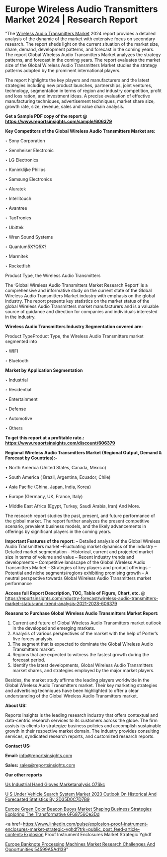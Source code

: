 # Europe Wireless Audio Transmitters Market 2024 | Research Report

"The <a href=https://www.reportsinsights.com/sample/606379>Wireless Audio Transmitters Market</a> 2024 report provides a detailed analysis of the dynamic of the market with extensive focus on secondary research. The report sheds light on the current situation of the market size, share, demand, development patterns, and forecast in the coming years. The report Global Wireless Audio Transmitters Market analyzes the strategy patterns, and forecast in the coming years. The report evaluates the market size of the Global Wireless Audio Transmitters Market studies the strategy patterns adopted by the prominent international players.

The report highlights the key players and manufacturers and the latest strategies including new product launches, partnerships, joint ventures, technology, segmentation in terms of region and industry competition, profit and loss ration, and investment ideas. A precise evaluation of effective manufacturing techniques, advertisement techniques, market share size, growth rate, size, revenue, sales and value chain analysis.

<strong>Get a Sample PDF copy of the report @ <a href=https://www.reportsinsights.com/sample/606379 style=color:#0000ff;>https://www.reportsinsights.com/sample/606379</a></strong>

<strong>Key Competitors of the Global Wireless Audio Transmitters Market are:</strong>

‣ Sony Corporation

‣ Sennheiser Electronic

‣ LG Electronics

‣ Koninklijke Philips

‣ Samsung Electronics

‣ Aluratek

‣ Intellitouch

‣ Avantree

‣ TaoTronics

‣ Ubittek

‣ Wren Sound Systems

‣ Quantum5X?Q5X?

‣ Marmitek

‣ Rocketfish

Product Type, the Wireless Audio Transmitters

The ‘Global Wireless Audio Transmitters Market Research Report’ is a comprehensive and informative study on the current state of the Global Wireless Audio Transmitters Market industry with emphasis on the global industry. The report presents key statistics on the market status of the global Wireless Audio Transmitters market manufacturers and is a valuable source of guidance and direction for companies and individuals interested in the industry.

<strong>Wireless Audio Transmitters Industry Segmentation covered are:</strong>

Product TypeProduct Type, the Wireless Audio Transmitters market segmented into

‣ WIFI

‣ Bluetooth

<strong>Market by Application Segmentation</strong>

‣   Industrial

‣ Residential

‣ Entertainment

‣ Defense

‣ Automotive

‣ Others

<strong>To get this report at a profitable rate.: <a href=https://www.reportsinsights.com/discount/606379 style=color:#0000ff;>https://www.reportsinsights.com/discount/606379</a></strong>

<strong>Regional Wireless Audio Transmitters Market (Regional Output, Demand &amp; Forecast by Countries):-</strong>

• North America (United States, Canada, Mexico)

• South America ( Brazil, Argentina, Ecuador, Chile)

• Asia Pacific (China, Japan, India, Korea)

• Europe (Germany, UK, France, Italy)

• Middle East Africa (Egypt, Turkey, Saudi Arabia, Iran) And More.

The research report studies the past, present, and future performance of the global market. The report further analyzes the present competitive scenario, prevalent business models, and the likely advancements in offerings by significant players in the coming years.

<strong>Important Features of the report:</strong>
– Detailed analysis of the Global Wireless Audio Transmitters market
–Fluctuating market dynamics of the industry
–Detailed market segmentation
– Historical, current and projected market size in terms of volume and value
– Recent industry trends and developments
– Competitive landscape of the Global Wireless Audio Transmitters Market
– Strategies of key players and product offerings
– Potential and niche segments/regions exhibiting promising growth
– A neutral perspective towards Global Wireless Audio Transmitters market performance

<strong>Access full Report Description, TOC, Table of Figure, Chart, etc. </strong>@   <a href=https://reportsinsights.com/industry-forecast/wireless-audio-transmitters-market-status-and-trend-analysis-2021-2028-606379 style=color:#0000ff;>https://reportsinsights.com/industry-forecast/wireless-audio-transmitters-market-status-and-trend-analysis-2021-2028-606379</a>

<strong>Reasons to Purchase Global Wireless Audio Transmitters Market Report:</strong>
1. Current and future of Global Wireless Audio Transmitters market outlook in the developed and emerging markets.
2. Analysis of various perspectives of the market with the help of Porter’s five forces analysis.
3. The segment that is expected to dominate the Global Wireless Audio Transmitters market.
4. Regions that are expected to witness the fastest growth during the forecast period.
5. Identify the latest developments, Global Wireless Audio Transmitters market shares, and strategies employed by the major market players.

Besides, the market study affirms the leading players worldwide in the Global Wireless Audio Transmitters market. Their key marketing strategies and advertising techniques have been highlighted to offer a clear understanding of the Global Wireless Audio Transmitters market.

<strong><strong>About US</strong>:</strong>

Reports Insights is the leading research industry that offers contextual and data-centric research services to its customers across the globe. The firm assists its clients to strategize business policies and accomplish sustainable growth in their respective market domain. The industry provides consulting services, syndicated research reports, and customized research reports.

<strong>Contact US:</strong>

<p class=><b>Email:</b> <a href=mailto:info@reportsinsights.com>info@reportsinsights.com</a></p>
<p class=><b>Sales:</b> <a href=mailto:sales@reportsinsights.com>sales@reportsinsights.com</a></p>

<strong>Our other reports</strong>

<a href=https://www.linkedin.com/pulse/us-industrial-hand-gloves-marketanalysis-o7skc/>Us Industrial Hand Gloves Marketanalysis O7Skc</a>

<a href=https://medium.com/@shreyaw909/u-s-under-vehicle-search-system-market-2023-outlook-on-historical-and-forecasted-statistics-by-2d35d0c7d7b9>U S Under Vehicle Search System Market 2023 Outlook On Historical And Forecasted Statistics By 2D35D0C7D7B9</a>

<a href=https://medium.com/@singhaakesh50/europe-green-color-beacon-buoys-market-shaping-business-strategies-exploring-the-transformative-6f68756ce3dd>Europe Green Color Beacon Buoys Market Shaping Business Strategies Exploring The Transformative 6F68756Ce3Dd</a>

<a href=https://www.linkedin.com/pulse/explosion-proof-instrument-enclosures-market-strategic-yghdf?trk=public_post_feed-article-content>Explosion Proof Instrument Enclosures Market Strategic Yghdf</a>

<a href=https://medium.com/@reportsinsights23/europe-banknote-processing-machines-market-research-challenges-and-opportunities-54599a5ad139>Europe Banknote Processing Machines Market Research Challenges And Opportunities 54599A5Ad139</a>"
